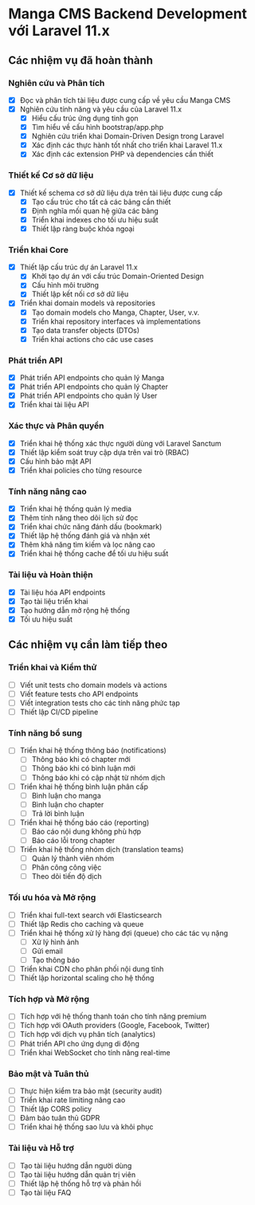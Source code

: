 # Manga CMS Backend Development với Laravel 11.x

## Các nhiệm vụ đã hoàn thành

### Nghiên cứu và Phân tích
- [x] Đọc và phân tích tài liệu được cung cấp về yêu cầu Manga CMS
- [x] Nghiên cứu tính năng và yêu cầu của Laravel 11.x
  - [x] Hiểu cấu trúc ứng dụng tinh gọn
  - [x] Tìm hiểu về cấu hình bootstrap/app.php
  - [x] Nghiên cứu triển khai Domain-Driven Design trong Laravel
  - [x] Xác định các thực hành tốt nhất cho triển khai Laravel 11.x
  - [x] Xác định các extension PHP và dependencies cần thiết

### Thiết kế Cơ sở dữ liệu
- [x] Thiết kế schema cơ sở dữ liệu dựa trên tài liệu được cung cấp
  - [x] Tạo cấu trúc cho tất cả các bảng cần thiết
  - [x] Định nghĩa mối quan hệ giữa các bảng
  - [x] Triển khai indexes cho tối ưu hiệu suất
  - [x] Thiết lập ràng buộc khóa ngoại

### Triển khai Core
- [x] Thiết lập cấu trúc dự án Laravel 11.x
  - [x] Khởi tạo dự án với cấu trúc Domain-Oriented Design
  - [x] Cấu hình môi trường
  - [x] Thiết lập kết nối cơ sở dữ liệu
- [x] Triển khai domain models và repositories
  - [x] Tạo domain models cho Manga, Chapter, User, v.v.
  - [x] Triển khai repository interfaces và implementations
  - [x] Tạo data transfer objects (DTOs)
  - [x] Triển khai actions cho các use cases

### Phát triển API
- [x] Phát triển API endpoints cho quản lý Manga
- [x] Phát triển API endpoints cho quản lý Chapter
- [x] Phát triển API endpoints cho quản lý User
- [x] Triển khai tài liệu API

### Xác thực và Phân quyền
- [x] Triển khai hệ thống xác thực người dùng với Laravel Sanctum
- [x] Thiết lập kiểm soát truy cập dựa trên vai trò (RBAC)
- [x] Cấu hình bảo mật API
- [x] Triển khai policies cho từng resource

### Tính năng nâng cao
- [x] Triển khai hệ thống quản lý media
- [x] Thêm tính năng theo dõi lịch sử đọc
- [x] Triển khai chức năng đánh dấu (bookmark)
- [x] Thiết lập hệ thống đánh giá và nhận xét
- [x] Thêm khả năng tìm kiếm và lọc nâng cao
- [x] Triển khai hệ thống cache để tối ưu hiệu suất

### Tài liệu và Hoàn thiện
- [x] Tài liệu hóa API endpoints
- [x] Tạo tài liệu triển khai
- [x] Tạo hướng dẫn mở rộng hệ thống
- [x] Tối ưu hiệu suất

## Các nhiệm vụ cần làm tiếp theo

### Triển khai và Kiểm thử
- [ ] Viết unit tests cho domain models và actions
- [ ] Viết feature tests cho API endpoints
- [ ] Viết integration tests cho các tính năng phức tạp
- [ ] Thiết lập CI/CD pipeline

### Tính năng bổ sung
- [ ] Triển khai hệ thống thông báo (notifications)
  - [ ] Thông báo khi có chapter mới
  - [ ] Thông báo khi có bình luận mới
  - [ ] Thông báo khi có cập nhật từ nhóm dịch
- [ ] Triển khai hệ thống bình luận phân cấp
  - [ ] Bình luận cho manga
  - [ ] Bình luận cho chapter
  - [ ] Trả lời bình luận
- [ ] Triển khai hệ thống báo cáo (reporting)
  - [ ] Báo cáo nội dung không phù hợp
  - [ ] Báo cáo lỗi trong chapter
- [ ] Triển khai hệ thống nhóm dịch (translation teams)
  - [ ] Quản lý thành viên nhóm
  - [ ] Phân công công việc
  - [ ] Theo dõi tiến độ dịch

### Tối ưu hóa và Mở rộng
- [ ] Triển khai full-text search với Elasticsearch
- [ ] Thiết lập Redis cho caching và queue
- [ ] Triển khai hệ thống xử lý hàng đợi (queue) cho các tác vụ nặng
  - [ ] Xử lý hình ảnh
  - [ ] Gửi email
  - [ ] Tạo thông báo
- [ ] Triển khai CDN cho phân phối nội dung tĩnh
- [ ] Thiết lập horizontal scaling cho hệ thống

### Tích hợp và Mở rộng
- [ ] Tích hợp với hệ thống thanh toán cho tính năng premium
- [ ] Tích hợp với OAuth providers (Google, Facebook, Twitter)
- [ ] Tích hợp với dịch vụ phân tích (analytics)
- [ ] Phát triển API cho ứng dụng di động
- [ ] Triển khai WebSocket cho tính năng real-time

### Bảo mật và Tuân thủ
- [ ] Thực hiện kiểm tra bảo mật (security audit)
- [ ] Triển khai rate limiting nâng cao
- [ ] Thiết lập CORS policy
- [ ] Đảm bảo tuân thủ GDPR
- [ ] Triển khai hệ thống sao lưu và khôi phục

### Tài liệu và Hỗ trợ
- [ ] Tạo tài liệu hướng dẫn người dùng
- [ ] Tạo tài liệu hướng dẫn quản trị viên
- [ ] Thiết lập hệ thống hỗ trợ và phản hồi
- [ ] Tạo tài liệu FAQ
